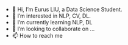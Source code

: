 - 👋 Hi, I’m Eurus LIU, a Data Science Student.
- 👀 I’m interested in NLP, CV, DL.
- 🌱 I’m currently learning NLP, DL
- 💞️ I’m looking to collaborate on ...
- 📫 How to reach me

<!---
EurusNotes/EurusNotes is a ✨ special ✨ repository because its `README.md` (this file) appears on your GitHub profile.
You can click the Preview link to take a look at your changes.
--->
